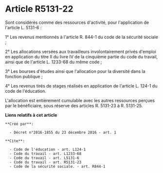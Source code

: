# Article R5131-22

Sont considérés comme des ressources d'activité, pour l'application de l'article L. 5131-6 : 

1° Les revenus mentionnés à l'article R. 844-1 du code de la sécurité sociale ; 

2° Les allocations versées aux travailleurs involontairement privés d'emploi en application du titre II du livre IV de la
cinquième partie du code du travail, ainsi que de l'article L. 1233-68 du même code ; 

3° Les bourses d'études ainsi que l'allocation pour la diversité dans la fonction publique ; 

4° Les revenus tirés de stages réalisés en application de l'article L. 124-1 du code de l'éducation. 

L'allocation est entièrement cumulable avec les autres ressources perçues par le bénéficiaire, sous réserve des articles R.
5131-23 à R. 5131-25.

**Liens relatifs à cet article**

	**Créé par**:

	  - Décret n°2016-1855 du 23 décembre 2016 - art. 1

	**Cite**:

	  - Code de l'éducation - art. L124-1
	  - Code du travail - art. L1233-68
	  - Code du travail - art. L5131-6
	  - Code du travail - art. R5131-23
	  - Code de la sécurité sociale. - art. R844-1
